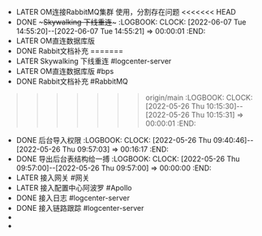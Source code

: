 - LATER OM连接RabbitMQ集群 使用，分割存在问题
<<<<<<< HEAD
- DONE ~~~Skywalking 下线重连~~~
  :LOGBOOK:
  CLOCK: [2022-06-07 Tue 14:55:20]--[2022-06-07 Tue 14:55:21] =>  00:00:01
  :END:
- LATER OM直连数据库版
- DONE Rabbit文档补充
=======
- LATER Skywalking 下线重连 #logcenter-server
- LATER OM直连数据库版 #bps
- DONE Rabbit文档补充 #RabbitMQ
>>>>>>> origin/main
  :LOGBOOK:
  CLOCK: [2022-05-26 Thu 10:15:30]--[2022-05-26 Thu 10:15:31] =>  00:00:01
  :END:
- DONE 后台导入权限
  :LOGBOOK:
  CLOCK: [2022-05-26 Thu 09:40:46]--[2022-05-26 Thu 09:57:03] =>  00:16:17
  :END:
- DONE 导出后台表结构给一搏
  :LOGBOOK:
  CLOCK: [2022-05-26 Thu 09:57:00]--[2022-05-26 Thu 09:57:00] =>  00:00:00
  :END:
- LATER 接入网关 #网关
- LATER 接入配置中心阿波罗 #Apollo
- DONE 接入日志  #logcenter-server
- DONE 接入链路跟踪  #logcenter-server
-
-